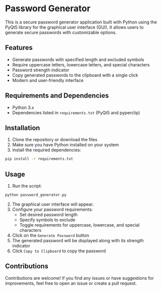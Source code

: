 # Password Generator

This is a secure password generator application built with Python using the PyQt5 library for the graphical user interface (GUI). It allows users to generate secure passwords with customizable options.

## Features

- Generate passwords with specified length and excluded symbols
- Require uppercase letters, lowercase letters, and special characters
- Password strength indicator
- Copy generated passwords to the clipboard with a single click
- Modern and user-friendly interface

## Requirements and Dependencies

- Python 3.x
- Dependencies listed in `requirements.txt` (PyQt5 and pyperclip)

## Installation

1. Clone the repository or download the files
2. Make sure you have Python installed on your system
3. Install the required dependencies:
```bash
pip install -r requirements.txt
```

## Usage

1. Run the script: 
```bash
python password_generator.py
```
2. The graphical user interface will appear.
3. Configure your password requirements:
   - Set desired password length
   - Specify symbols to exclude
   - Toggle requirements for uppercase, lowercase, and special characters
4. Click on the `Generate Password` button
5. The generated password will be displayed along with its strength indicator
6. Click `Copy to Clipboard` to copy the password

## Contributions

Contributions are welcome! If you find any issues or have suggestions for improvements, feel free to open an issue or create a pull request.

